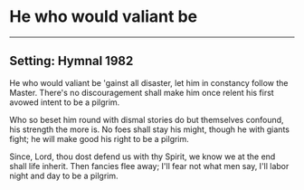 # He who would valiant be

***

## Setting: Hymnal 1982

He who would valiant be 
'gainst all disaster,
let him in constancy 
follow the Master.
There's no discouragement 
shall make him once relent
his first avowed intent 
to be a pilgrim.

Who so beset him round 
with dismal stories
do but themselves confound, 
his strength the more is.
No foes shall stay his might, 
though he with giants fight;
he will make good his right 
to be a pilgrim.

Since, Lord, thou dost defend 
us with thy Spirit,
we know we at the end 
shall life inherit.
Then fancies flee away; 
I'll fear not what men say,
I'll labor night and day 
to be a pilgrim.